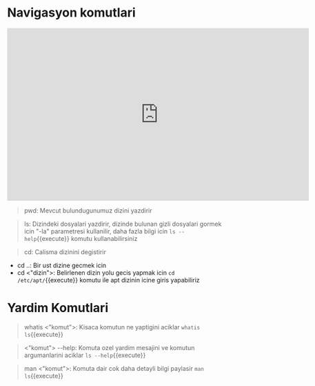 # Navigasyon komutlari

<iframe style="width: 700px;height: 400px;" src="https://player.vimeo.com/video/684574945?h=ad83ef3e6d&amp;badge=0&amp;autopause=0&amp;player_id=0&amp;app_id=58479" frameborder="0" allow="accelerometer; autoplay; encrypted-media; gyroscope; picture-in-picture" allowfullscreen></iframe>

>pwd: Mevcut bulundugunumuz dizini yazdirir

>ls: Dizindeki dosyalari yazdirir, dizinde bulunan gizli dosyalari gormek icin "-la" parametresi kullanilir, daha fazla bilgi icin `ls --help`{{execute}} komutu kullanabilirsiniz

>cd: Calisma dizinini degistirir

* cd ..: Bir ust dizine gecmek icin
* cd <"dizin">: Belirlenen dizin yolu gecis yapmak icin `cd /etc/apt/`{{execute}} komutu ile apt dizinin icine giris yapabiliriz

# Yardim Komutlari

>whatis <"komut">: Kisaca komutun ne yaptigini aciklar
`whatis ls`{{execute}}

><"komut"> --help: Komuta ozel yardim mesajini ve komutun argumanlarini aciklar
`ls --help`{{execute}}

>man <"komut">: Komuta dair cok daha detayli bilgi paylasir 
`man ls`{{execute}}
